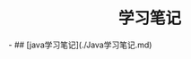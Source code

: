 <div style="text-align: center">
    <h1>
    学习笔记
    </h1>
</div>
-   ## [java学习笔记](./Java学习笔记.md)

